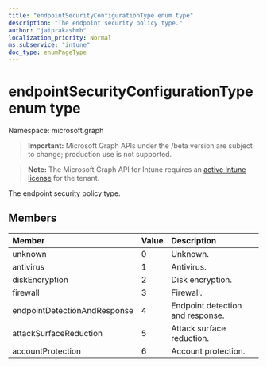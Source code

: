 ```yaml
---
title: "endpointSecurityConfigurationType enum type"
description: "The endpoint security policy type."
author: "jaiprakashmb"
localization_priority: Normal
ms.subservice: "intune"
doc_type: enumPageType
---
```


# endpointSecurityConfigurationType enum type

Namespace: microsoft.graph

> **Important:** Microsoft Graph APIs under the /beta version are subject to change; production use is not supported.

> **Note:** The Microsoft Graph API for Intune requires an [active Intune license](https://go.microsoft.com/fwlink/?linkid=839381) for the tenant.

The endpoint security policy type.

## Members
|Member|Value|Description|
|:---|:---|:---|
|unknown|0|Unknown.|
|antivirus|1|Antivirus.|
|diskEncryption|2|Disk encryption.|
|firewall|3|Firewall.|
|endpointDetectionAndResponse|4|Endpoint detection and response.|
|attackSurfaceReduction|5|Attack surface reduction.|
|accountProtection|6|Account protection.|